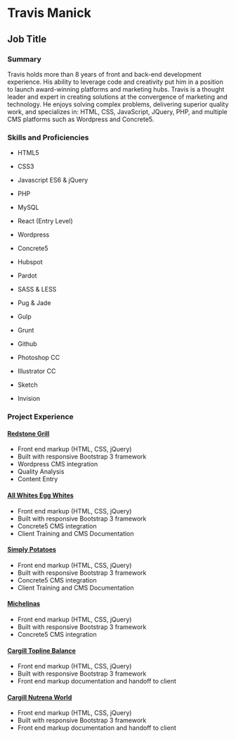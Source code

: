 # Travis Manick
## Job Title

### Summary
Travis holds more than 8 years of front and back-end development experience. His ability to leverage code and creativity put him in a position to launch award-winning platforms and marketing hubs. Travis is a thought leader and expert in creating solutions at the convergence of marketing and technology. He enjoys solving complex problems, delivering superior quality work, and specializes in: HTML, CSS, JavaScript, JQuery, PHP, and multiple CMS platforms such as Wordpress and Concrete5.

### Skills and Proficiencies
- HTML5
- CSS3
- Javascript ES6 & jQuery
- PHP
- MySQL
- React (Entry Level)
- Wordpress
- Concrete5
- Hubspot
- Pardot
- SASS & LESS
- Pug & Jade
- Gulp
- Grunt
- Github

- Photoshop CC
- Illustrator CC
- Sketch
- Invision

### Project Experience
#### [Redstone Grill](http://www.redstonegrill.com/)
- Front end markup (HTML, CSS, jQuery)
- Built with responsive Bootstrap 3 framework
- Wordpress CMS integration
- Quality Analysis
- Content Entry

#### [All Whites Egg Whites](http://www.allwhiteseggwhites.com/)
- Front end markup (HTML, CSS, jQuery)
- Built with responsive Bootstrap 3 framework
- Concrete5 CMS integration
- Client Training and CMS Documentation

#### [Simply Potatoes](http://www.simplypotatoes.com/)
- Front end markup (HTML, CSS, jQuery)
- Built with responsive Bootstrap 3 framework
- Concrete5 CMS integration
- Client Training and CMS Documentation

#### [Michelinas](http://www.michelinas.com/)
- Front end markup (HTML, CSS, jQuery)
- Built with responsive Bootstrap 3 framework
- Concrete5 CMS integration

#### [Cargill Topline Balance](http://toplinebalance.com/)
- Front end markup (HTML, CSS, jQuery)
- Built with responsive Bootstrap 3 framework
- Front end markup documentation and handoff to client

#### [Cargill Nutrena World](https://www.nutrenaworld.com/)
- Front end markup (HTML, CSS, jQuery)
- Built with responsive Bootstrap 3 framework
- Front end markup documentation and handoff to client


